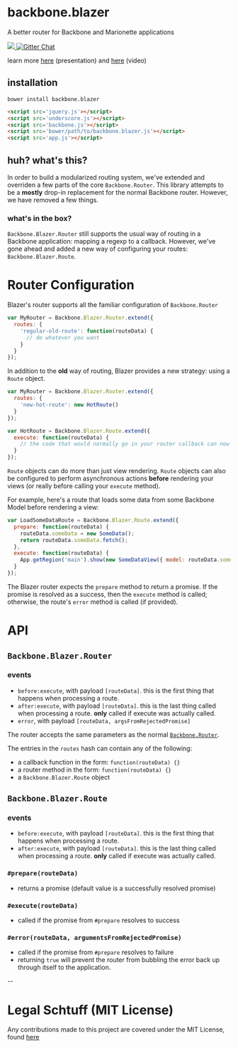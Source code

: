 # backbone.blazer
A better router for Backbone and Marionette applications

<a title='Build Status' href="https://travis-ci.org/Betterment/backbone.blazer">
  <img src='https://secure.travis-ci.org/Betterment/backbone.blazer.svg?branch=master' />
</a>
<a href='https://gitter.im/Betterment/backbone.blazer?utm_source=badge&utm_medium=badge&utm_campaign=pr-badge&utm_content=body_badge'>
  <img src='https://badges.gitter.im/Join%20Chat.svg' alt='Gitter Chat' />
</a>

learn more [here](https://docs.google.com/presentation/d/1MNgrFUsjFd-LUwukuc9I7iRr0jmspmSr97gyIO3PH2k/edit?usp=sharing) (presentation) and [here](http://youtu.be/F32QhaHFn1k) (video)

## installation

`bower install backbone.blazer`

```html
<script src='jquery.js'></script>
<script src='underscore.js'></script>
<script src='backbone.js'></script>
<script src='bower/path/to/backbone.blazer.js'></script>
<script src='app.js'></script>
```

## huh? what's this?
In order to build a modularized routing system, we've extended and overriden a few parts of the core `Backbone.Router`. This library attempts to be a **mostly** drop-in replacement for the normal Backbone router. However, we have removed a few things.

### what's in the box?
`Backbone.Blazer.Router` still supports the usual way of routing in a Backbone application: mapping a regexp to a callback. However, we've gone ahead and added a new way of configuring your routes: `Backbone.Blazer.Route`.

# Router Configuration
Blazer's router supports all the familiar configuration of `Backbone.Router`
```js
var MyRouter = Backbone.Blazer.Router.extend({
  routes: {
    'regular-old-route': function(routeData) {
      // do whatever you want
    }
  }
});
```

In addition to the **old** way of routing, Blazer provides a new strategy: using a `Route` object.
```js
var MyRouter = Backbone.Blazer.Router.extend({
  routes: {
    'new-hot-route': new HotRoute()
  }
});

var HotRoute = Backbone.Blazer.Route.extend({
  execute: function(routeData) {
    // the code that would normally go in your router callback can now go here
  }
});
```

`Route` objects can do more than just view rendering. `Route` objects can also be configured to perform asynchronous actions **before** rendering your views (or really before calling your `execute` method).

For example, here's a route that loads some data from some Backbone Model before rendering a view:

```js
var LoadSomeDataRoute = Backbone.Blazer.Route.extend({
  prepare: function(routeData) {
    routeData.someData = new SomeData();
    return routeData.someData.fetch();
  },
  execute: function(routeData) {
    App.getRegion('main').show(new SomeDataView({ model: routeData.someData }));
  }
});
```

The Blazer router expects the `prepare` method to return a promise. If the promise is resolved as a success, then the `execute` method is called; otherwise, the route's `error` method is called (if provided).

# API

## `Backbone.Blazer.Router`
### events
 - `before:execute`, with payload `[routeData]`. this is the first thing that happens when processing a route.
 - `after:execute`, with payload `[routeData]`. this is the last thing called when processing a route. **only** called if execute was actually called.
 - `error`, with payload `[routeData, argsFromRejectedPromise]`

The router accepts the same parameters as the normal [`Backbone.Router`](http://backbonejs.org/#Router).

The entries in the `routes` hash can contain any of the following:
- a callback function in the form: `function(routeData) {}`
- a router method in the form: `function(routeData) {}`
- a `Backbone.Blazer.Route` object

## `Backbone.Blazer.Route`
### events
 - `before:execute`, with payload `[routeData]`. this is the first thing that happens when processing a route.
 - `after:execute`, with payload `[routeData]`. this is the last thing called when processing a route. **only** called if execute was actually called.

### `#prepare(routeData)`
 - returns a promise (default value is a successfully resolved promise)

### `#execute(routeData)`
 - called if the promise from `#prepare` resolves to success

### `#error(routeData, argumentsFromRejectedPromise)`
 - called if the promise from `#prepare` resolves to failure
 - returning `true` will prevent the router from bubbling the error back up through itself to the application.

--

# Legal Schtuff (MIT License)
Any contributions made to this project are covered under the MIT License, found [here](LICENSE)
